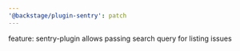 ```yaml
---
'@backstage/plugin-sentry': patch
---
```


feature: sentry-plugin allows passing search query for listing issues
